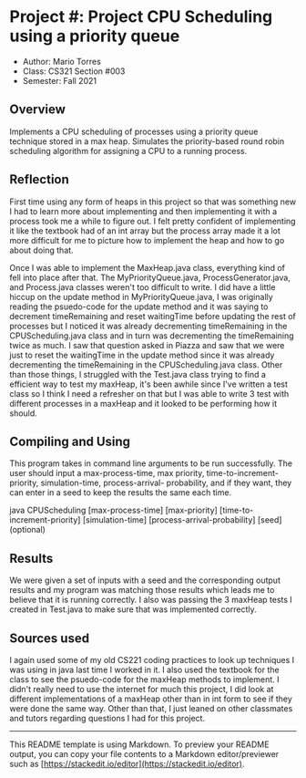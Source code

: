 # Project #: Project CPU Scheduling using a priority queue

* Author: Mario Torres
* Class: CS321 Section #003
* Semester: Fall 2021

## Overview

Implements a CPU scheduling of processes using a priority queue
technique stored in a max heap. Simulates the priority-based 
round robin scheduling algorithm for assigning a CPU to a 
running process.

## Reflection

First time using any form of heaps in this project so that was 
something new I had to learn more about implementing and then 
implementing it with a process took me a while to figure out. I 
felt pretty confident of implementing it like the textbook had 
of an int array but the process array made it a lot more difficult
for me to picture how to implement the heap and how to go about 
doing that. 

Once I was able to implement the MaxHeap.java class, everything 
kind of fell into place after that. The MyPriorityQueue.java, 
ProcessGenerator.java, and Process.java classes weren't too 
difficult to write. I did have a little hiccup on the update 
method in MyPriorityQueue.java, I was originally reading the 
psuedo-code for the update method and it was saying to decrement
timeRemaining and reset waitingTime before updating the rest of 
processes but I noticed it was already decrementing timeRemaining
in the CPUScheduling.java class and in turn was decrementing the
timeRemaining twice as much. I saw that question asked in Piazza
and saw that we were just to reset the waitingTime in the update
method since it was already decrementing the timeRemaining in the
CPUScheduling.java class. Other than those things, I struggled with
the Test.java class trying to find a efficient way to test my 
maxHeap, it's been awhile since I've written a test class so I 
think I need a refresher on that but I was able to write 3 test
with different processes in a maxHeap and it looked to be performing
how it should. 

## Compiling and Using

This program takes in command line arguments to be run successfully.
The user should input a max-process-time, max priority, 
time-to-increment-priority, simulation-time, process-arrival-
probability, and if they want, they can enter in a seed to keep the 
results the same each time. 

java CPUScheduling [max-process-time] [max-priority] [time-to-
increment-priority] [simulation-time] [process-arrival-probability]
[seed] (optional)

## Results 

We were given a set of inputs with a seed and the corresponding 
output results and my program was matching those results which
leads me to believe that it is running correctly. I also was 
passing the 3 maxHeap tests I created in Test.java to make sure
that was implemented correctly. 

## Sources used

I again used some of my old CS221 coding practices to look up 
techniques I was using in java last time I worked in it. I also
used the textbook for the class to see the psuedo-code for the 
maxHeap methods to implement. I didn't really need to use the 
internet for much this project, I did look at different 
implementations of a maxHeap other than in int form to see if 
they were done the same way. Other than that, I just leaned on 
other classmates and tutors regarding questions I had for this 
project.

----------
This README template is using Markdown. To preview your README output,
you can copy your file contents to a Markdown editor/previewer such
as [https://stackedit.io/editor](https://stackedit.io/editor).

